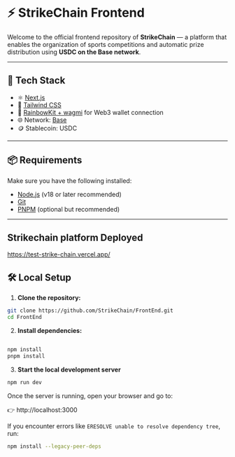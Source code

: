 # ⚡ StrikeChain Frontend

Welcome to the official frontend repository of **StrikeChain** — a platform that enables the organization of sports competitions and automatic prize distribution using **USDC on the Base network**.

---

## 🚀 Tech Stack

- ⚛️ [Next.js](https://nextjs.org/)
- 💅 [Tailwind CSS](https://tailwindcss.com/)
- 🔐 [RainbowKit + wagmi](https://www.rainbowkit.com/) for Web3 wallet connection
- 🌐 Network: [Base](https://base.org/)
- 🪙 Stablecoin: USDC

---

## 📦 Requirements

Make sure you have the following installed:

- [Node.js](https://nodejs.org/) (v18 or later recommended)
- [Git](https://git-scm.com/)
- [PNPM](https://pnpm.io/) (optional but recommended)

---
## Strikechain platform Deployed 
 https://test-strike-chain.vercel.app/

## 🛠 Local Setup

1. **Clone the repository:**

```bash
git clone https://github.com/StrikeChain/FrontEnd.git
cd FrontEnd

```
 2. **Install dependencies:**

```bash

npm install
pnpm install
```
3. **Start the local development server**
```bash
npm run dev
```
Once the server is running, open your browser and go to:

👉 http://localhost:3000

If you encounter errors like `ERESOLVE unable to resolve dependency tree`, run:

```bash
npm install --legacy-peer-deps

```

